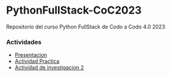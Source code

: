 # PythonFullStack-CoC2023
Repositorio del curso Python FullStack de Codo a Codo 4.0 2023

### Actividades 
- [Presentacion](https://gabygramajo.github.io/PythonFullStack-CoC2023/presentacion/)
- [Actividad Practica](https://gabygramajo.github.io/PythonFullStack-CoC2023/1_AP/)
- [Actividad de investigacion 2](https://gabygramajo.github.io/PythonFullStack-CoC2023/actividadDeInvestigacion/)